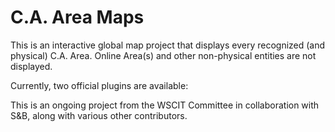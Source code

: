 # C.A. Area Maps

This is an interactive global map project that displays every recognized (and physical) C.A. Area. Online Area(s) and other non-physical entities are not displayed.

Currently, two official plugins are available:

This is an ongoing project from the WSCIT Committee in collaboration with S&B, along with various other contributors.
